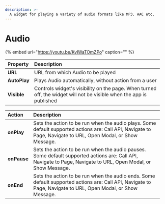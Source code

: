 ```yaml
---
description: >-
  A widget for playing a variety of audio formats like MP3, AAC etc.
---
```


# Audio

{% embed url="https://youtu.be/KvIWaTOmZPo" caption="" %}

| Property | Description |
| :--- | :--- |
| **URL** | URL from which Audio to be played |
| **AutoPlay** | Plays Audio automatically, without action from a user |
| **Visible** | Controls widget's visibility on the page. When turned off, the widget will not be visible when the app is published |

| Action | Description |
| :--- | :--- |
| **onPlay** | Sets the action to be run when the audio plays. Some default supported actions are: Call API, Navigate to Page, Navigate to URL, Open Modal, or Show Message. |
| **onPause** | Sets the action to be run when the audio pauses. Some default supported actions are: Call API, Navigate to Page, Navigate to URL, Open Modal, or Show Message. |
| **onEnd** | Sets the action to be run when the audio ends. Some default supported actions are: Call API, Navigate to Page, Navigate to URL, Open Modal, or Show Message. |

